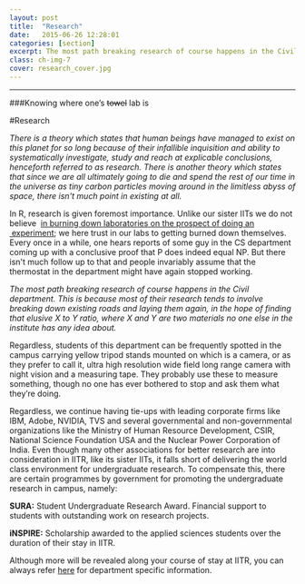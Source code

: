 ```yaml
---
layout: post
title:  "Research"
date:   2015-06-26 12:28:01
categories: [section]
excerpt: The most path breaking research of course happens in the Civil department.
class: ch-img-7
cover: research_cover.jpg
---
```

-------------------------------------------------  

###Knowing where one’s <s>towel</s> lab is

\#Research

_There is a theory which states that human beings have managed to exist on this planet for so long because of their infallible inquisition and ability to systematically investigate, study and reach at explicable conclusions, henceforth referred to as research. There is another theory which states that since we are all ultimately going to die and spend the rest of our time in the universe as tiny carbon particles moving around in the limitless abyss of space, there isn't much point in existing at all._

In R, research is given foremost importance. Unlike our sister IITs we do not believe  [in burning down laboratories on the prospect of doing an  experiment](http://www.hindustantimes.com/newdelhi/fire-in-iit-delhi-campus-building-no-injuries/article1-1187543.aspx); we here trust in our labs to getting burned down themselves. Every once in a while, one hears reports of some guy in the CS department coming up with a conclusive proof that P does indeed equal NP. But there isn't much follow up to that and people invariably assume that the thermostat in the department might have again stopped working.

_The most path breaking research of course happens in the Civil department. This is because most of their research tends to involve breaking down existing roads and laying them again, in the hope of finding that elusive X to Y ratio, where X and Y are two materials no one else in the institute has any idea about._

Regardless, students of this department can be frequently spotted in the campus carrying yellow tripod stands mounted on which is a camera, or as they prefer to call it, ultra high resolution wide field long range camera with night vision and a measuring tape. They probably use these to measure something, though no one has ever bothered to stop and ask them what they’re doing.

Regardless, we continue having tie-ups with leading corporate firms like IBM, Adobe, NVIDIA, TVS and several governmental and non-governmental organizations like the Ministry of Human Resource Development, CSIR, National Science Foundation USA and the Nuclear Power Corporation of India. Even though many other associations for better research are into consideration in IITR, like its sister IITs, it falls short of delivering the world class environment for undergraduate research. To compensate this, there are certain programmes by government for promoting the undergraduate research in campus, namely:

__SURA:__ Student Undergraduate Research Award. Financial support to students with outstanding work on research projects.

__iNSPIRE:__ Scholarship awarded to the applied sciences students over the duration of their stay in IITR.  

Although more will be revealed along your course of stay at IITR, you can always refer [here](../departments) for department specific information.
